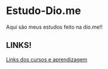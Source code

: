 # Estudo-Dio.me
Aqui são meus estudos feito na dio.me!!

## LINKS!
[Links dos cursos e aprendizagem]()

